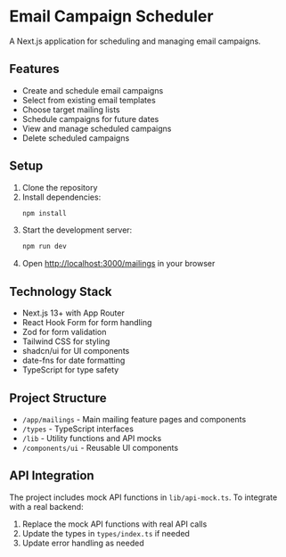 # Email Campaign Scheduler

A Next.js application for scheduling and managing email campaigns.

## Features

- Create and schedule email campaigns
- Select from existing email templates
- Choose target mailing lists
- Schedule campaigns for future dates
- View and manage scheduled campaigns
- Delete scheduled campaigns

## Setup

1. Clone the repository
2. Install dependencies:
   ```bash
   npm install
   ```
3. Start the development server:
   ```bash
   npm run dev
   ```
4. Open [http://localhost:3000/mailings](http://localhost:3000/mailings) in your browser

## Technology Stack

- Next.js 13+ with App Router
- React Hook Form for form handling
- Zod for form validation
- Tailwind CSS for styling
- shadcn/ui for UI components
- date-fns for date formatting
- TypeScript for type safety

## Project Structure

- `/app/mailings` - Main mailing feature pages and components
- `/types` - TypeScript interfaces
- `/lib` - Utility functions and API mocks
- `/components/ui` - Reusable UI components

## API Integration

The project includes mock API functions in `lib/api-mock.ts`. To integrate with a real backend:

1. Replace the mock API functions with real API calls
2. Update the types in `types/index.ts` if needed
3. Update error handling as needed
